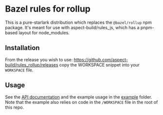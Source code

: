 # Bazel rules for rollup

This is a pure-starlark distribution which replaces the `@bazel/rollup` npm package.
It's meant for use with aspect-build/rules_js, which has a pnpm-based layout for node_modules.

## Installation

From the release you wish to use:
<https://github.com/aspect-build/rules_rollup/releases>
copy the WORKSPACE snippet into your `WORKSPACE` file.

## Usage

See the [API documentation](./docs/rollup) and the example usage in the [example](example/) folder.
Note that the example also relies on code in the `/WORKSPACE` file in the root of this repo.

